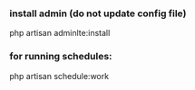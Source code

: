 ### install admin (do not update config file)
php artisan adminlte:install

### for running schedules:
php artisan schedule:work

